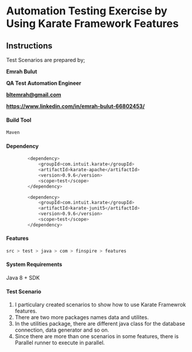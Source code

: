 # Automation Testing Exercise by Using Karate Framework Features

## Instructions

Test Scenarios are prepared by;

**Emrah Bulut**

**QA Test Automation Engineer**

**bltemrah@gmail.com**

**https://www.linkedin.com/in/emrah-bulut-66802453/**

#### Build Tool
```bash
Maven
```

#### Dependency
```bash
        <dependency>
            <groupId>com.intuit.karate</groupId>
            <artifactId>karate-apache</artifactId>
            <version>0.9.6</version>
            <scope>test</scope>
        </dependency>

        <dependency>
            <groupId>com.intuit.karate</groupId>
            <artifactId>karate-junit5</artifactId>
            <version>0.9.6</version>
            <scope>test</scope>
        </dependency>
```

#### Features
```bash
src > test > java > com > finspire > features
```

#### System Requirements

Java 8 + SDK

#### Test Scenario
1. I particulary created scenarios to show how to use Karate Framewrok features.
2. There are two more packages names data and utilites.
3. In the utilities package, there are different java class for the database connection, data generator and so on.
4. Since there are more than one scenarios in some features, there is Parallel runner to execute in parallel.

